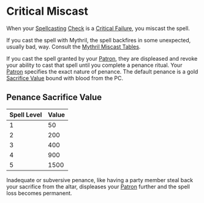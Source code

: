 # Critical Miscast

When your [Spellcasting](../../Magic/Spellcasting.md) [Check](../Check.md) is a [Critical Failure](Critical%20Failure.md), you miscast the spell. 

If you cast the spell with Mythril, the spell backfires in some unexpected, usually bad, way. 
	Consult the [Mythril Miscast Tables](../../Magic/Miscast%20Tables/!Mythril%20Miscast%20Tables.md).

If you cast the spell granted by your [Patron](../../Magic/Spells/Patrons/Patron.md), they are displeased and revoke your ability to cast that spell until you complete a penance ritual. Your [Patron](../../Magic/Spells/Patrons/Patron.md) specifies the exact nature of penance. The default penance is a gold [Sacrifice Value](Critical%20Miscast.md#Penance%20Sacrifice%20Value) bound with blood from the PC. 
## Penance Sacrifice Value

| Spell Level | Value |
| ----------- | ----- |
| 1           | 50    |
| 2           | 200   |
| 3           | 400   |
| 4           | 900   |
| 5           | 1500  |

Inadequate or subversive penance, like having a party member steal back your sacrifice from the altar, displeases your [Patron](../../Magic/Spells/Patrons/Patron.md) further and the spell loss becomes permanent.